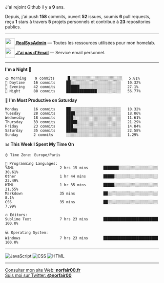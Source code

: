 J'ai rejoint Github il y a **9** ans.

Depuis, j'ai push **158** commits, ouvert **52** issues, soumis **6** pull requests, reçu **1** stars à travers **5** projets personnels et contribué à **23** repositories publics.

---

[<img src="https://avatars2.githubusercontent.com/u/64165263?s=96&v=4" width="32" height="32" align="center"> **RealSysAdmin**](https://github.com/realsysadmin-icu) — Toutes les ressources utilisées pour mon homelab.  
[<img src="https://avatars1.githubusercontent.com/u/65110091?s=96&v=4" width="32" height="32" align="center"> **J'ai pas d'Email**](https://github.com/jaipasdemail) — Service email personnel.  

---

<!--START_SECTION:waka-->
**I'm a Night 🦉** 

```text
🌞 Morning    9 commits      █░░░░░░░░░░░░░░░░░░░░░░░░   5.81% 
🌆 Daytime    16 commits     ██░░░░░░░░░░░░░░░░░░░░░░░   10.32% 
🌃 Evening    42 commits     ██████░░░░░░░░░░░░░░░░░░░   27.1% 
🌙 Night      88 commits     ██████████████░░░░░░░░░░░   56.77%

```
📅 **I'm Most Productive on Saturday** 

```text
Monday       16 commits     ██░░░░░░░░░░░░░░░░░░░░░░░   10.32% 
Tuesday      28 commits     ████░░░░░░░░░░░░░░░░░░░░░   18.06% 
Wednesday    18 commits     ███░░░░░░░░░░░░░░░░░░░░░░   11.61% 
Thursday     33 commits     █████░░░░░░░░░░░░░░░░░░░░   21.29% 
Friday       23 commits     ███░░░░░░░░░░░░░░░░░░░░░░   14.84% 
Saturday     35 commits     █████░░░░░░░░░░░░░░░░░░░░   22.58% 
Sunday       2 commits      ░░░░░░░░░░░░░░░░░░░░░░░░░   1.29%

```


📊 **This Week I Spent My Time On** 

```text
⌚︎ Time Zone: Europe/Paris

💬 Programming Languages: 
YAML                     2 hrs 15 mins       ███████░░░░░░░░░░░░░░░░░░   30.61% 
Other                    1 hr 44 mins        █████░░░░░░░░░░░░░░░░░░░░   23.49% 
HTML                     1 hr 35 mins        █████░░░░░░░░░░░░░░░░░░░░   21.55% 
Markdown                 35 mins             ██░░░░░░░░░░░░░░░░░░░░░░░   8.1% 
CSS                      35 mins             ██░░░░░░░░░░░░░░░░░░░░░░░   7.99%

🔥 Editors: 
Sublime Text             7 hrs 23 mins       █████████████████████████   100.0%

💻 Operating System: 
Windows                  7 hrs 23 mins       █████████████████████████   100.0%

```


<!--END_SECTION:waka-->

---

![JavaScript](https://img.shields.io/static/v1?style=for-the-badge&label=JavaScript&color=555&labelColor=%23f1e05a&message=67.7%25)
![CSS](https://img.shields.io/static/v1?style=for-the-badge&label=CSS&color=555&labelColor=%23563d7c&message=18.8%25)
![HTML](https://img.shields.io/static/v1?style=for-the-badge&label=HTML&color=555&labelColor=%23e34c26&message=13.4%25)

---

[Consulter mon site Web: **norfair00.fr**](https://norfair00.fr/)  
[Suis moi sur Twitter: **@norfair00**](https://twitter.com/norfair00)
